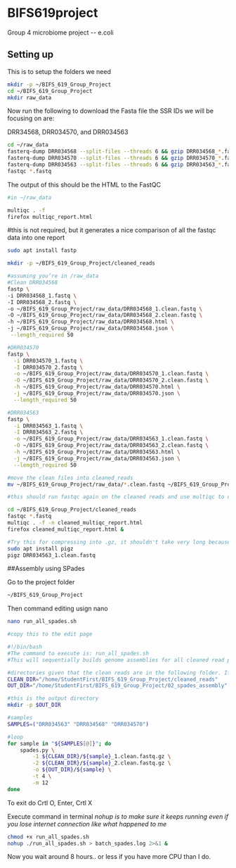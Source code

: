 # BIFS619project

Group 4 microbiome project -- e.coli


## Setting up

This is to setup the folders we need

```bash
mkdir -p ~/BIFS_619_Group_Project
cd ~/BIFS_619_Group_Project
mkdir raw_data
```

Now run the following to download the Fasta file
the SSR IDs we will be focusing on are:

DRR34568, DRR034570, and DRR034563

```bash 
cd ~/raw_data
fasterq-dump DRR034568 --split-files --threads 6 && gzip DRR034568_*.fastq
fasterq-dump DRR034570 --split-files --threads 6 && gzip DRR034570_*.fastq
fasterq-dump DRR034563 --split-files --threads 6 && gzip DRR034563_*.fastq
fastqc *.fastq
```

The output of this should be the HTML to the FastQC 
```bash
#in ~/raw_data

multiqc . -f 
firefox multiqc_report.html
```
#this is not required, but it generates a nice comparison of all the fastqc data into one report

```bash
sudo apt install fastp

mkdir -p ~/BIFS_619_Group_Project/cleaned_reads

#assuming you’re in /raw_data
#Clean DRR034568
fastp \
-i DRR034568_1.fastq \
-I DRR034568_2.fastq \
-o ~/BIFS_619_Group_Project/raw_data/DRR034568_1.clean.fastq \
-O ~/BIFS_619_Group_Project/raw_data/DRR034568_2.clean.fastq \
-h ~/BIFS_619_Group_Project/raw_data/DRR034568.html \
-j ~/BIFS_619_Group_Project/raw_data/DRR034568.json \
 --length_required 50

#DRR034570
fastp \
  -i DRR034570_1.fastq \
  -I DRR034570_2.fastq \
  -o ~/BIFS_619_Group_Project/raw_data/DRR034570_1.clean.fastq \
  -O ~/BIFS_619_Group_Project/raw_data/DRR034570_2.clean.fastq \
  -h ~/BIFS_619_Group_Project/raw_data/DRR034570.html \
  -j ~/BIFS_619_Group_Project/raw_data/DRR034570.json \
  --length_required 50

#DRR034563
fastp \
  -i DRR034563_1.fastq \
  -I DRR034563_2.fastq \
  -o ~/BIFS_619_Group_Project/raw_data/DRR034563_1.clean.fastq \
  -O ~/BIFS_619_Group_Project/raw_data/DRR034563_2.clean.fastq \
  -h ~/BIFS_619_Group_Project/raw_data/DRR034563.html \
  -j ~/BIFS_619_Group_Project/raw_data/DRR034563.json \
  --length_required 50
```
```bash
#move the clean files into cleaned_reads
mv ~/BIFS_619_Group_Project/raw_data/*.clean.fastq ~/BIFS_619_Group_Project/cleaned_reads

#this should run fastqc again on the cleaned reads and use multiqc to compile them into an html file that can be opened with firefox

cd ~/BIFS_619_Group_Project/cleaned_reads
fastqc *.fastq
multiqc . -f -n cleaned_multiqc_report.html
firefox cleaned_multiqc_report.html & 
```
```bash
#Try this for compressing into .gz, it shouldn't take very long because it uses multiple CPUs
sudo apt install pigz
pigz DRR034563_1.clean.fastq
```

##Assembly using SPades

Go to the project folder

```bash
~/BIFS_619_Group_Project
```

Then command editing usign nano

```bash
nano run_all_spades.sh

#copy this to the edit page

#!/bin/bash
#The command to execute is: run_all_spades.sh
#This will sequentially builds genome assemblies for all cleaned read pairs using SPAdes

#directories given that the clean reads are in the following folder. If they arent create a folder and call it cleaned_reads.
CLEAN_DIR="/home/StudentFirst/BIFS_619_Group_Project/cleaned_reads"
OUT_DIR="/home/StudentFirst/BIFS_619_Group_Project/02_spades_assembly"

#this is the output directory
mkdir -p $OUT_DIR

#samples
SAMPLES=("DRR034563" "DRR034568" "DRR034570")

#loop
for sample in "${SAMPLES[@]}"; do
    spades.py \
        -1 ${CLEAN_DIR}/${sample}_1.clean.fastq.gz \
        -2 ${CLEAN_DIR}/${sample}_2.clean.fastq.gz \
        -o ${OUT_DIR}/${sample} \
        -t 4 \
        -m 12
done
```
To exit do Crtl O, Enter, Crtl X

Execute command in terminal 
*nohup is to make sure it keeps running even if you lose internet connection like what happened to me*

```bash
chmod +x run_all_spades.sh
nohup ./run_all_spades.sh > batch_spades.log 2>&1 &
```
 Now you wait around 8 hours.. or less if you have more CPU than I do. 



